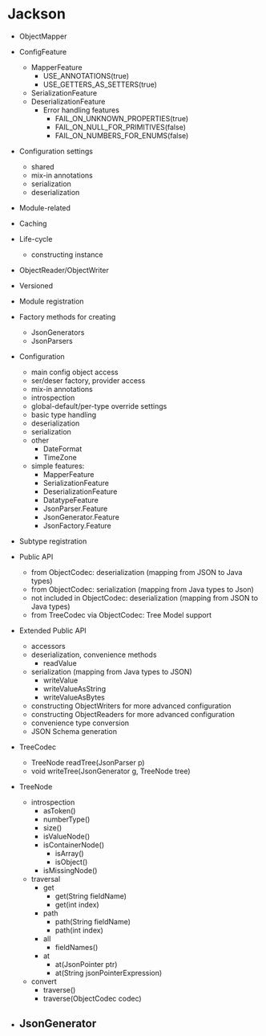 # Jackson

- ObjectMapper

- ConfigFeature
    - MapperFeature
        - USE_ANNOTATIONS(true)
        - USE_GETTERS_AS_SETTERS(true)
    - SerializationFeature
    - DeserializationFeature
        - Error handling features
            - FAIL_ON_UNKNOWN_PROPERTIES(true)
            - FAIL_ON_NULL_FOR_PRIMITIVES(false)
            - FAIL_ON_NUMBERS_FOR_ENUMS(false)

- Configuration settings
    - shared
    - mix-in annotations
    - serialization
    - deserialization
- Module-related
- Caching
- Life-cycle
    - constructing instance
- ObjectReader/ObjectWriter
- Versioned
- Module registration
- Factory methods for creating
    - JsonGenerators
    - JsonParsers
- Configuration
    - main config object access
    - ser/deser factory, provider access
    - mix-in annotations
    - introspection
    - global-default/per-type override settings
    - basic type handling
    - deserialization
    - serialization
    - other
        - DateFormat
        - TimeZone
    - simple features:
        - MapperFeature
        - SerializationFeature
        - DeserializationFeature
        - DatatypeFeature
        - JsonParser.Feature
        - JsonGenerator.Feature
        - JsonFactory.Feature
- Subtype registration

- Public API
    - from ObjectCodec: deserialization (mapping from JSON to Java types)
    - from ObjectCodec: serialization (mapping from Java types to Json)
    - not included in ObjectCodec: deserialization (mapping from JSON to Java types)
    - from TreeCodec via ObjectCodec: Tree Model support
- Extended Public API
    - accessors
    - deserialization, convenience methods
        - readValue
    - serialization (mapping from Java types to JSON)
        - writeValue
        - writeValueAsString
        - writeValueAsBytes
    - constructing ObjectWriters for more advanced configuration
    - constructing ObjectReaders for more advanced configuration
    - convenience type conversion
    - JSON Schema generation

- TreeCodec
    - TreeNode readTree(JsonParser p)
    - void writeTree(JsonGenerator g, TreeNode tree)

- TreeNode
    - introspection
        - asToken()
        - numberType()
        - size()
        - isValueNode()
        - isContainerNode()
            - isArray()
            - isObject()
        - isMissingNode()
    - traversal
        - get
            - get(String fieldName)
            - get(int index)
        - path
            - path(String fieldName)
            - path(int index)
        - all
            - fieldNames()
        - at
            - at(JsonPointer ptr)
            - at(String jsonPointerExpression)
    - convert
        - traverse()
        - traverse(ObjectCodec codec)

- JsonGenerator
  - 

